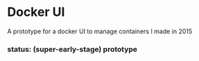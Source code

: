 # Docker UI

A prototype for a docker UI to manage containers I made in 2015

### status: (super-early-stage) prototype
